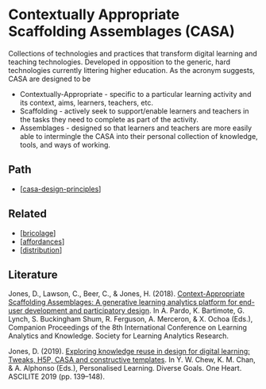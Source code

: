 # Contextually Appropriate Scaffolding Assemblages (CASA)

Collections of technologies and practices that transform digital learning and teaching technologies. Developed in opposition to the generic, hard technologies currently littering higher education. As the acronym suggests, CASA are designed to be 
- Contextually-Appropriate - specific to a particular learning activity and its context, aims, learners, teachers, etc.
- Scaffolding - actively seek to support/enable learners and teachers in the tasks they need to complete as part of the activity.
- Assemblages - designed so that learners and teachers are more easily able to intermingle the CASA into their personal collection of knowledge, tools, and ways of working.

## Path

- [[casa-design-principles]] 

## Related

- [[bricolage]]
- [[affordances]]
- [[distribution]]

## Literature

Jones, D., Lawson, C., Beer, C., & Jones, H. (2018). [Context-Appropriate Scaffolding Assemblages: A generative learning analytics platform for end-user development and participatory design](http://djon.es/blog/2018/02/02/context-appropriate-scaffolding-assemblages-a-generative-learning-analytics-platform-for-end-user-development-and-participatory-design/). In A. Pardo, K. Bartimote, G. Lynch, S. Buckingham Shum, R. Ferguson, A. Merceron, & X. Ochoa (Eds.), Companion Proceedings of the 8th International Conference on Learning Analytics and Knowledge. Society for Learning Analytics Research.

Jones, D. (2019). [Exploring knowledge reuse in design for digital learning: Tweaks, H5P, CASA and constructive templates](https://djon.es/blog/2019/08/08/exploring-knowledge-reuse-in-design-for-digital-learning-tweaks-h5p-constructive-templates-and-casa/). In Y. W. Chew, K. M. Chan, & A. Alphonso (Eds.), Personalised Learning. Diverse Goals. One Heart. ASCILITE 2019 (pp. 139–148).

[//begin]: # "Autogenerated link references for markdown compatibility"
[casa-design-principles]: CASA/casa-design-principles "Design principles for Context-Appropriate Scaffolding Assemblages (CASA)"
[bricolage]: bricolage "Bricolage"
[affordances]: affordances "Affordances"
[distribution]: distribution "Distribution"
[//end]: # "Autogenerated link references"
